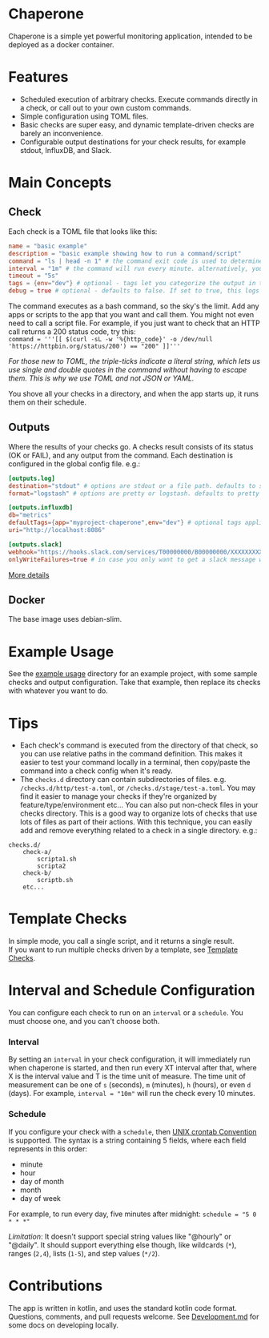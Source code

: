 # Chaperone
Chaperone is a simple yet powerful monitoring application, intended to be deployed as a docker container.

# Features
- Scheduled execution of arbitrary checks. Execute commands directly in a check, or call out to your own custom commands.
- Simple configuration using TOML files. 
- Basic checks are super easy, and dynamic template-driven checks are barely an inconvenience.
- Configurable output destinations for your check results, for example stdout, InfluxDB, and Slack.

# Main Concepts
## Check
Each check is a TOML file that looks like this:  
```toml
name = "basic example"
description = "basic example showing how to run a command/script"
command = "ls | head -n 1" # the command exit code is used to determine status. 0 = OK, anything else = FAIL
interval = "1m" # the command will run every minute. alternatively, you can configure a cron schedule.
timeout = "5s"
tags = {env="dev"} # optional - tags let you categorize the output in tools like InfluxDB/Grafana
debug = true # optional - defaults to false. If set to true, this logs the commands as they're run.
```
The command executes as a bash command, so the sky's the limit.  Add any apps or scripts to the app that you want and call them.
You might not even need to call a script file.  For example, if you just want to check that an HTTP call returns a 200 status code, try this:  
`command = '''[[ $(curl -sL -w '%{http_code}' -o /dev/null 'https://httpbin.org/status/200') == "200" ]]'''`  

*For those new to TOML, the triple-ticks indicate a literal string, which lets us use single and double quotes in the command without having to escape them. This is why we use TOML and not JSON or YAML.*

You shove all your checks in a directory, and when the app starts up, it runs them on their schedule.

## Outputs
Where the results of your checks go. A checks result consists of its status (OK or FAIL), and any output from the command. 
Each destination is configured in the global config file. e.g.:
```toml
[outputs.log]
destination="stdout" # options are stdout or a file path. defaults to stdout
format="logstash" # options are pretty or logstash. defaults to pretty

[outputs.influxdb]
db="metrics"
defaultTags={app="myproject-chaperone",env="dev"} # optional tags applied to all your checks
uri="http://localhost:8086"

[outputs.slack]
webhook="https://hooks.slack.com/services/T00000000/B00000000/XXXXXXXXXXXXXXXXXXXXXXXX"
onlyWriteFailures=true # in case you only want to get a slack message when failures happen
```  

[More details](./src/main/kotlin/chaperone/writer/README.md)

## Docker
The base image uses debian-slim. 

# Example Usage
See the [example usage](example-usage/README.md) directory for an example project, with some sample checks and output configuration. 
Take that example, then replace its checks with whatever you want to do.  

# Tips
- Each check's command is executed from the directory of that check, so you can use relative paths in the command definition.
This makes it easier to test your command locally in a terminal, then copy/paste the command into a check config when it's ready.
- The `checks.d` directory can contain subdirectories of files. e.g. `/checks.d/http/test-a.toml`, or `/checks.d/stage/test-a.toml`.
You may find it easier to manage your checks if they're organized by feature/type/environment etc...
You can also put non-check files in your checks directory. This is a good way to organize lots of checks that use lots of files as part of their actions.
With this technique, you can easily add and remove everything related to a check in a single directory.
e.g.:
```
checks.d/
    check-a/
        scripta1.sh
        scripta2
    check-b/
        scriptb.sh
    etc...
```

# Template Checks
In simple mode, you call a single script, and it returns a single result.  
If you want to run multiple checks driven by a template, see [Template Checks](./docs/template-checks.md).

# Interval and Schedule Configuration
You can configure each check to run on an `interval` or a `schedule`. You must choose one, and you can't choose both.

### Interval
By setting an `interval` in your check configuration, it will immediately run when chaperone is started, and then 
run every XT interval after that, where X is the interval value and T is the time unit of measure. 
The time unit of measurement can be one of `s` (seconds), `m` (minutes), `h` (hours), or even `d` (days).
For example, `interval = "10m"` will run the check every 10 minutes.

### Schedule
If you configure your check with a `schedule`, then 
[UNIX crontab Convention](https://www.unix.com/man-page/linux/5/crontab/) is supported.
The syntax is a string containing 5 fields, where each field represents in this order:
- minute
- hour
- day of month
- month
- day of week

For example, to run every day, five minutes after midnight:
`schedule = "5 0 * * *"`

*Limitation*: It doesn't support special string values like "@hourly" or "@daily". It should support everything 
else though, like wildcards (`*`), ranges (`2,4`), lists (`1-5`), and step values (`*/2`).

# Contributions
The app is written in kotlin, and uses the standard kotlin code format. Questions, comments, and pull requests welcome. See [Development.md](Development.md) for some docs on developing locally.
